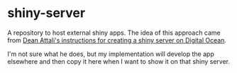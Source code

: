 # shiny-server

A repository to host external shiny apps.
The idea of this approach came from 
[Dean Attali's instructions for creating a shiny server on Digital Ocean](https://deanattali.com/2015/05/09/setup-rstudio-shiny-server-digital-ocean/).

I'm not sure what he does, but my implementation will develop the app elsewhere
and then copy it here when I want to show it on that shiny server. 
